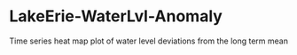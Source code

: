 # LakeErie-WaterLvl-Anomaly
Time series heat map plot of water level deviations from the long term mean
